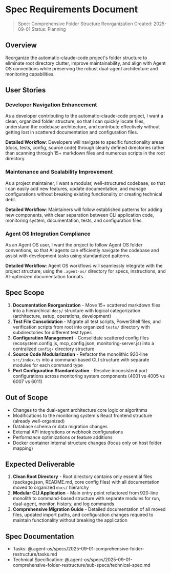 # Spec Requirements Document

> Spec: Comprehensive Folder Structure Reorganization
> Created: 2025-09-01
> Status: Planning

## Overview

Reorganize the automatic-claude-code project's folder structure to eliminate root directory clutter, improve maintainability, and align with Agent OS conventions while preserving the robust dual-agent architecture and monitoring capabilities.

## User Stories

### Developer Navigation Enhancement

As a developer contributing to the automatic-claude-code project, I want a clean, organized folder structure, so that I can quickly locate files, understand the codebase architecture, and contribute effectively without getting lost in scattered documentation and configuration files.

**Detailed Workflow**: Developers will navigate to specific functionality areas (docs, tests, config, source code) through clearly defined directories rather than scanning through 15+ markdown files and numerous scripts in the root directory.

### Maintenance and Scalability Improvement

As a project maintainer, I want a modular, well-structured codebase, so that I can easily add new features, update documentation, and manage configurations without breaking existing functionality or creating technical debt.

**Detailed Workflow**: Maintainers will follow established patterns for adding new components, with clear separation between CLI application code, monitoring system, documentation, tests, and configuration files.

### Agent OS Integration Compliance

As an Agent OS user, I want the project to follow Agent OS folder conventions, so that AI agents can efficiently navigate the codebase and assist with development tasks using standardized patterns.

**Detailed Workflow**: Agent OS workflows will seamlessly integrate with the project structure, using the `.agent-os/` directory for specs, instructions, and AI-optimized documentation formats.

## Spec Scope

1. **Documentation Reorganization** - Move 15+ scattered markdown files into a hierarchical `docs/` structure with logical categorization (architecture, setup, operations, development)
2. **Test File Consolidation** - Migrate all test scripts, PowerShell files, and verification scripts from root into organized `tests/` directory with subdirectories for different test types
3. **Configuration Management** - Consolidate scattered config files (ecosystem.config.js, mcp_config.json, monitoring-server.js) into a centralized `config/` directory structure
4. **Source Code Modularization** - Refactor the monolithic 920-line `src/index.ts` into a command-based CLI structure with separate modules for each command type
5. **Port Configuration Standardization** - Resolve inconsistent port configurations across monitoring system components (4001 vs 4005 vs 6007 vs 6011)

## Out of Scope

- Changes to the dual-agent architecture core logic or algorithms
- Modifications to the monitoring system's React frontend structure (already well-organized)
- Database schema or data migration changes
- External API integrations or webhook configurations
- Performance optimizations or feature additions
- Docker container internal structure changes (focus only on host folder mapping)

## Expected Deliverable

1. **Clean Root Directory** - Root directory contains only essential files (package.json, README.md, core config files) with all documentation moved to organized `docs/` hierarchy
2. **Modular CLI Application** - Main entry point refactored from 920-line monolith to command-based structure with separate modules for run, dual-agent, monitor, history, and log commands
3. **Comprehensive Migration Guide** - Detailed documentation of all moved files, updated import paths, and configuration changes required to maintain functionality without breaking the application

## Spec Documentation

- Tasks: @.agent-os/specs/2025-09-01-comprehensive-folder-restructure/tasks.md
- Technical Specification: @.agent-os/specs/2025-09-01-comprehensive-folder-restructure/sub-specs/technical-spec.md